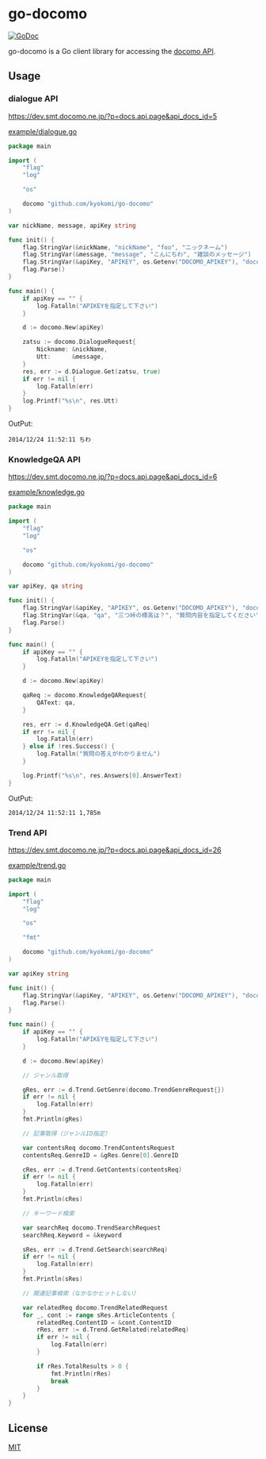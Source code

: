go-docomo
=========

[![GoDoc](https://godoc.org/github.com/kyokomi/go-docomo?status.svg)](https://godoc.org/github.com/kyokomi/go-docomo)

go-docomo is a Go client library for accessing the [docomo API](https://dev.smt.docomo.ne.jp/).

## Usage

### dialogue API

https://dev.smt.docomo.ne.jp/?p=docs.api.page&api_docs_id=5

[example/dialogue.go](https://github.com/kyokomi/go-docomo/blob/master/example/dialogue.go)

```go
package main

import (
	"flag"
	"log"

	"os"

	docomo "github.com/kyokomi/go-docomo"
)

var nickName, message, apiKey string

func init() {
	flag.StringVar(&nickName, "nickName", "foo", "ニックネーム")
	flag.StringVar(&message, "message", "こんにちわ", "雑談のメッセージ")
	flag.StringVar(&apiKey, "APIKEY", os.Getenv("DOCOMO_APIKEY"), "docomo developerで登録したAPIKEY")
	flag.Parse()
}

func main() {
	if apiKey == "" {
		log.Fatalln("APIKEYを指定して下さい")
	}

	d := docomo.New(apiKey)

	zatsu := docomo.DialogueRequest{
		Nickname: &nickName,
		Utt:      &message,
	}
	res, err := d.Dialogue.Get(zatsu, true)
	if err != nil {
		log.Fatalln(err)
	}
	log.Printf("%s\n", res.Utt)
}
```

OutPut:

```
2014/12/24 11:52:11 ちわ
```

### KnowledgeQA API

https://dev.smt.docomo.ne.jp/?p=docs.api.page&api_docs_id=6

[example/knowledge.go](https://github.com/kyokomi/go-docomo/blob/master/example/knowledge.go)

```go
package main

import (
	"flag"
	"log"

	"os"

	docomo "github.com/kyokomi/go-docomo"
)

var apiKey, qa string

func init() {
	flag.StringVar(&apiKey, "APIKEY", os.Getenv("DOCOMO_APIKEY"), "docomo developerで登録したAPIKEY")
	flag.StringVar(&qa, "qa", "三つ峠の標高は？", "質問内容を指定してください")
	flag.Parse()
}

func main() {
	if apiKey == "" {
		log.Fatalln("APIKEYを指定して下さい")
	}

	d := docomo.New(apiKey)

	qaReq := docomo.KnowledgeQARequest{
		QAText: qa,
	}

	res, err := d.KnowledgeQA.Get(qaReq)
	if err != nil {
		log.Fatalln(err)
	} else if !res.Success() {
		log.Fatalln("質問の答えがわかりません")
	}

	log.Printf("%s\n", res.Answers[0].AnswerText)
}
```

OutPut:

```
2014/12/24 11:52:11 1,785m
```

### Trend API

https://dev.smt.docomo.ne.jp/?p=docs.api.page&api_docs_id=26

[example/trend.go](https://github.com/kyokomi/go-docomo/blob/master/example/trend.go)

```go
package main

import (
	"flag"
	"log"

	"os"

	"fmt"

	docomo "github.com/kyokomi/go-docomo"
)

var apiKey string

func init() {
	flag.StringVar(&apiKey, "APIKEY", os.Getenv("DOCOMO_APIKEY"), "docomo developerで登録したAPIKEY")
	flag.Parse()
}

func main() {
	if apiKey == "" {
		log.Fatalln("APIKEYを指定して下さい")
	}

	d := docomo.New(apiKey)

	// ジャンル取得

	gRes, err := d.Trend.GetGenre(docomo.TrendGenreRequest{})
	if err != nil {
		log.Fatalln(err)
	}
	fmt.Println(gRes)

	// 記事取得（ジャンルID指定）

	var contentsReq docomo.TrendContentsRequest
	contentsReq.GenreID = &gRes.Genre[0].GenreID

	cRes, err := d.Trend.GetContents(contentsReq)
	if err != nil {
		log.Fatalln(err)
	}
	fmt.Println(cRes)

	// キーワード検索

	var searchReq docomo.TrendSearchRequest
	searchReq.Keyword = &keyword

	sRes, err := d.Trend.GetSearch(searchReq)
	if err != nil {
		log.Fatalln(err)
	}
	fmt.Println(sRes)

    // 関連記事検索（なかなかヒットしない）

    var relatedReq docomo.TrendRelatedRequest
    for _, cont := range sRes.ArticleContents {
        relatedReq.ContentID = &cont.ContentID
        rRes, err := d.Trend.GetRelated(relatedReq)
        if err != nil {
            log.Fatalln(err)
        }

        if rRes.TotalResults > 0 {
            fmt.Println(rRes)
            break
        }
    }
}
```

## License

[MIT](https://github.com/kyokomi/go-docomo/blob/master/LICENSE)
